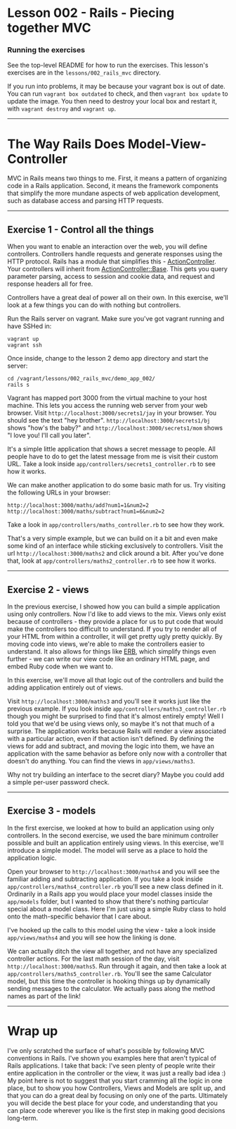 # Lesson 002 - Rails - Piecing together MVC

### Running the exercises

See the top-level README for how to run the exercises. This lesson's exercises
are in the `lessons/002_rails_mvc` directory.

If you run into problems, it may be because your vagrant box is out of date. You
can run `vagrant box outdated` to check, and then `vagrant box update` to update
the image. You then need to destroy your local box and restart it, with `vagrant
destroy` and `vagrant up`.

--------

# The Way Rails Does Model-View-Controller

MVC in Rails means two things to me. First, it means a pattern of organizing
code in a Rails application. Second, it means the framework components that
simplify the more mundane aspects of web application development, such as
database access and parsing HTTP requests.

--------

## Exercise 1 - Control all the things ##

When you want to enable an interaction over the web, you will define
controllers. Controllers handle requests and generate responses using the HTTP
protocol. Rails has a module that simplifies this -
[ActionController](http://guides.rubyonrails.org/action_controller_overview.html). Your
controllers will inherit from
[ActionController::Base](http://api.rubyonrails.org/classes/ActionController/Base.html). This
gets you query parameter parsing, access to session and cookie data, and request
and response headers all for free.

Controllers have a great deal of power all on their own. In this exercise, we'll
look at a few things you can do with nothing but controllers.

Run the Rails server on vagrant. Make sure you've got vagrant running and have
SSHed in:

```
vagrant up
vagrant ssh
```

Once inside, change to the lesson 2 demo app directory and start the server:

```
cd /vagrant/lessons/002_rails_mvc/demo_app_002/
rails s
```

Vagrant has mapped port 3000 from the virtual machine to your host machine. This
lets you access the running web server from your web browser. Visit
`http://localhost:3000/secrets1/jay` in your browser. You should see the text
"hey brother". `http://localhost:3000/secrets1/bj` shows "how's the baby?" and
`http://localhost:3000/secrets1/mom` shows "I love you! I'll call you later".

It's a simple little application that shows a secret message to people. All
people have to do to get the latest message from me is visit their custom
URL. Take a look inside `app/controllers/secrets1_controller.rb` to see how it
works.

We can make another application to do some basic math for us. Try visiting the
following URLs in your browser:

```
http://localhost:3000/maths/add?num1=1&num2=2
http://localhost:3000/maths/subtract?num1=6&num2=2
```

Take a look in `app/controllers/maths_controller.rb` to see how they work.

That's a very simple example, but we can build on it a bit and even make some
kind of an interface while sticking exclusively to controllers. Visit the url
`http://localhost:3000/maths2` and click around a bit. After you've done that,
look at `app/controllers/maths2_controller.rb` to see how it works.

--------

## Exercise 2 - views ##

In the previous exercise, I showed how you can build a simple application using
only controllers. Now I'd like to add views to the mix. Views only exist because
of controllers - they provide a place for us to put code that would make the
controllers too difficult to understand. If you try to render all of your HTML
from within a controller, it will get pretty ugly pretty quickly. By moving code
into views, we're able to make the controllers easier to understand. It also
allows for things like
[ERB](http://www.ruby-doc.org/stdlib-2.1.2/libdoc/erb/rdoc/ERB.html), which
simplify things even further - we can write our view code like an ordinary HTML
page, and embed Ruby code when we want to.

In this exercise, we'll move all that logic out of the controllers and build
the adding application entirely out of views.

Visit `http://localhost:3000/maths3` and you'll see it works just like the
previous example. If you look inside `app/controllers/maths3_controller.rb`
though you might be surprised to find that it's almost entirely empty! Well I
told you that we'd be using views only, so maybe it's not that much of a
surprise. The application works because Rails will render a view associated with
a particular action, even if that action isn't defined. By defining the views
for add and subtract, and moving the logic into them, we have an application
with the same behavior as before only now with a controller that doesn't do
anything. You can find the views in `app/views/maths3`.

Why not try building an interface to the secret diary? Maybe you could add a
simple per-user password check.

--------

## Exercise 3 - models

In the first exercise, we looked at how to build an application using only
controllers. In the second exercise, we used the bare minimum controller
possible and built an application entirely using views. In this exercise, we'll
introduce a simple model. The model will serve as a place to hold the
application logic.

Open your browser to `http://localhost:3000/maths4` and you will see the
familiar adding and subtracting application. If you take a look inside
`app/controllers/maths4_controller.rb` you'll see a new class defined in
it. Ordinarily in a Rails app you would place your model classes inside the
`app/models` folder, but I wanted to show that there's nothing particular
special about a model class. Here I'm just using a simple Ruby class to hold
onto the math-specific behavior that I care about.

I've hooked up the calls to this model using the view - take a look inside
`app/views/maths4` and you will see how the linking is done.

We can actually ditch the view all together, and not have any specialized
controller actions. For the last math session of the day, visit
`http://localhost:3000/maths5`. Run through it again, and then take a look at
`app/controllers/maths5_controller.rb`. You'll see the same Calculator model,
but this time the controller is hooking things up by dynamically sending
messages to the calculator. We actually pass along the method names as part of
the link!

--------

# Wrap up

I've only scratched the surface of what's possible by following MVC conventions
in Rails. I've shown you examples here that aren't typical of Rails
applications. I take that back: I've seen plenty of people write their entire
application in the controller or the view, it was just a really bad idea :) My
point here is not to suggest that you start cramming all the logic in one place,
but to show you how Controllers, Views and Models are split up, and that you can
do a great deal by focusing on only one of the parts. Ultimately you will decide
the best place for your code, and understanding that you can place code wherever
you like is the first step in making good decisions long-term.
